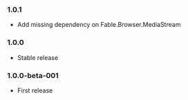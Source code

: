 ### 1.0.1

* Add missing dependency on Fable.Browser.MediaStream

### 1.0.0

* Stable release

### 1.0.0-beta-001

* First release
